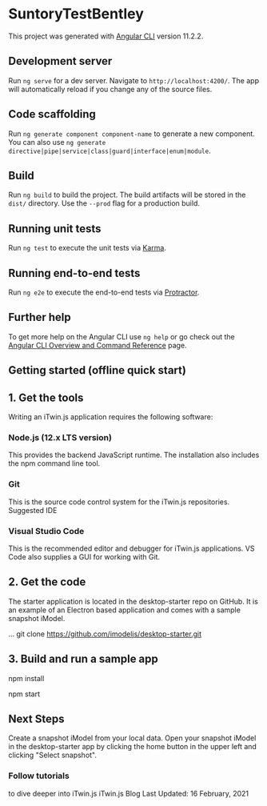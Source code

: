 # SuntoryTestBentley

This project was generated with [Angular CLI](https://github.com/angular/angular-cli) version 11.2.2.

## Development server

Run `ng serve` for a dev server. Navigate to `http://localhost:4200/`. The app will automatically reload if you change any of the source files.

## Code scaffolding

Run `ng generate component component-name` to generate a new component. You can also use `ng generate directive|pipe|service|class|guard|interface|enum|module`.

## Build

Run `ng build` to build the project. The build artifacts will be stored in the `dist/` directory. Use the `--prod` flag for a production build.

## Running unit tests

Run `ng test` to execute the unit tests via [Karma](https://karma-runner.github.io).

## Running end-to-end tests

Run `ng e2e` to execute the end-to-end tests via [Protractor](http://www.protractortest.org/).

## Further help

To get more help on the Angular CLI use `ng help` or go check out the [Angular CLI Overview and Command Reference](https://angular.io/cli) page.

## Getting started (offline quick start)

## 1. Get the tools

Writing an iTwin.js application requires the following software:

### Node.js (12.x LTS version)
This provides the backend JavaScript runtime.
The installation also includes the npm command line tool.
### Git
This is the source code control system for the iTwin.js repositories.
Suggested IDE
### Visual Studio Code
This is the recommended editor and debugger for iTwin.js applications.
VS Code also supplies a GUI for working with Git.

## 2. Get the code
The starter application is located in the desktop-starter repo on GitHub. It is an example of an Electron based application and comes with a sample snapshot iModel.

...
git clone https://github.com/imodeljs/desktop-starter.git

## 3. Build and run a sample app
npm install

npm start

## Next Steps
Create a snapshot iModel from your local data.
Open your snapshot iModel in the desktop-starter app by clicking the home button in the upper left and clicking "Select snapshot".

### Follow tutorials 

to dive deeper into iTwin.js
iTwin.js Blog
Last Updated: 16 February, 2021





